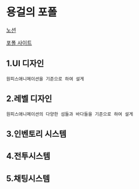# 용걸의 포폴
[노션](https://www.notion.so/69883e04414b40ee9a7a7c03c36b2a29?pvs=4#f846360611d94a06aba24094bc48c2d4)  

[포폴 사이트](https://dydrjfgamedesignsite.netlify.app/)

## 1.UI 디자인

    원피스애니메이션을 기준으로 하여 설게

## 2.레벨 디자인

    원피스애니메이션의 다양한 섬들과 바다들을 기준으로 하여 설게

## 3.인벤토리 시스템

## 4.전투시스템

## 5.채팅시스템
